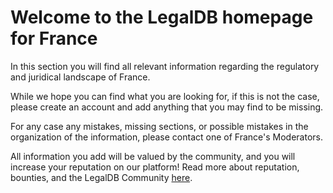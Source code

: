 <!-- TITLE: France -->
<!-- SUBTITLE: Welcome to the legalDB home of France -->

# Welcome to the LegalDB homepage for France

In this section you will find all relevant information regarding the regulatory and juridical landscape of France.

While we hope you can find what you are looking for, if this is not the case, please create an account and add anything that you may find to be missing.

For any case any mistakes, missing sections, or possible mistakes in the organization of the information, please contact one of France's Moderators.

All information you add will be valued by the community, and you will increase your reputation on our platform! Read more about reputation, bounties, and the LegalDB Community [here](http://legaldb.herokuapp.com/legaldb/community).
